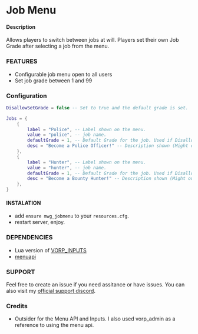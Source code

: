 # Job Menu

#### Description
Allows players to switch between jobs at will. Players set their own Job Grade after selecting a job from the menu.


### FEATURES
- Configurable job menu open to all users
- Set job grade between 1 and 99

### Configuration
```lua
DisallowSetGrade = false -- Set to true and the default grade is set.

Jobs = {
    {
        label = "Police", -- Label shown on the menu.
        value = "police", -- job name.
        defaultGrade = 1, -- Default Grade for the job. Used if DisallowSetGrade is true.
        desc = "Become a Police Officer!" -- Description shown (Might outline grade options)
    },
    {
        label = "Hunter", -- Label shown on the menu.
        value = "hunter", -- job name.
        defaultGrade = 1, -- Default Grade for the job. Used if DisallowSetGrade is true.
        desc = "Become a Bounty Hunter!" -- Description shown (Might outline grade options)
    },
}
```


#### INSTALATION
- add `ensure mwg_jobmenu` to your `resources.cfg`.
- restart server, enjoy.

### DEPENDENCIES
- Lua version of [VORP_INPUTS](https://github.com/VORPCORE/vorp_inputs-lua)
- [menuapi](https://github.com/outsider31000/menuapi)


### SUPPORT
Feel free to create an issue if you need assitance or have issues. You can also visit my [official support discord](https://discord.gg/BSmJQbtBQ8).

### Credits
- Outsider for the Menu API and Inputs. I also used vorp_admin as a reference to using the menu api.
